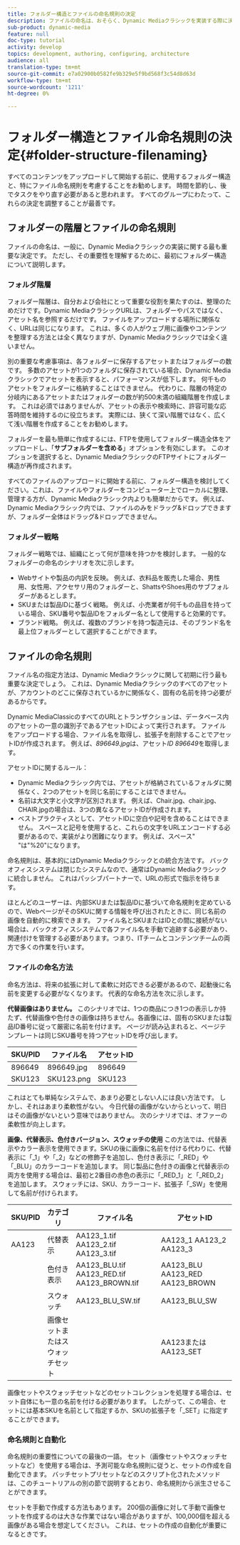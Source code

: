 ```yaml
---
title: フォルダー構造とファイルの命名規則の決定
description: ファイルの命名は、おそらく、Dynamic Mediaクラシックを実装する際に決定する最も重要な決定です。 フォルダー構造も重要です。 フォルダー構造とファイル名に対して、これが非常に重要で考えられる方法について説明します。
sub-product: dynamic-media
feature: null
doc-type: tutorial
activity: develop
topics: development, authoring, configuring, architecture
audience: all
translation-type: tm+mt
source-git-commit: e7a02900b0582fe9b329e5f9bd568f3c54d8d63d
workflow-type: tm+mt
source-wordcount: '1211'
ht-degree: 0%

---
```



# フォルダー構造とファイル命名規則の決定{#folder-structure-filenaming}

すべてのコンテンツをアップロードして開始する前に、使用するフォルダー構造と、特にファイル命名規則を考慮することをお勧めします。 時間を節約し、後でタスクをやり直す必要があると思われます。 すべてのグループにわたって、これらの決定を調整することが最善です。

## フォルダーの階層とファイルの命名規則

ファイルの命名は、一般に、Dynamic Mediaクラシックの実装に関する最も重要な決定です。 ただし、その重要性を理解するために、最初にフォルダー構造について説明します。

### フォルダ階層

フォルダー階層は、自分および会社にとって重要な役割を果たすのは、整理のためだけです。Dynamic MediaクラシックURLは、フォルダーやパスではなく、アセット名を参照するだけです。 ファイルをアップロードする場所に関係なく、URLは同じになります。 これは、多くの人がウェブ用に画像やコンテンツを整理する方法とは全く異なりますが、Dynamic Mediaクラシックでは全く違いません。

別の重要な考慮事項は、各フォルダーに保存するアセットまたはフォルダーの数です。 多数のアセットが1つのフォルダに保存されている場合、Dynamic Mediaクラシックでアセットを表示すると、パフォーマンスが低下します。 何千ものアセットをフォルダーに格納することはできません。 代わりに、階層の特定の分岐内にあるアセットまたはフォルダーの数が約500未満の組織階層を作成します。 これは必須ではありませんが、アセットの表示や検索時に、許容可能な応答時間を維持するのに役立ちます。 実際には、狭くて深い階層ではなく、広くて浅い階層を作成することをお勧めします。

フォルダーを最も簡単に作成するには、FTPを使用してフォルダー構造全体をアップロードし、「**サブフォルダーを含める**」オプションを有効にします。 このオプションを選択すると、Dynamic MediaクラシックのFTPサイトにフォルダー構造が再作成されます。

すべてのファイルのアップロードに開始する前に、フォルダー構造を検討してください。これは、ファイルやフォルダーをコンピューター上でローカルに整理、管理する方が、Dynamic Mediaクラシック内よりも簡単だからです。 例えば、Dynamic Mediaクラシック内では、ファイルのみをドラッグ&amp;ドロップできますが、フォルダー全体はドラッグ&amp;ドロップできません。

### フォルダー戦略

フォルダー戦略では、組織にとって何が意味を持つかを検討します。 一般的なフォルダーの命名のシナリオを次に示します。

- Webサイトや製品の内訳を反映。 例えば、衣料品を販売した場合、男性用、女性用、アクセサリ用のフォルダーと、ShattsやShoes用のサブフォルダーがあるとします。
- SKUまたは製品IDに基づく戦略。 例えば、小売業者が何千もの品目を持っている場合、SKU番号や製品IDをフォルダー名として使用すると効果的です。
- ブランド戦略。 例えば、複数のブランドを持つ製造元は、そのブランド名を最上位フォルダーとして選択することができます。

## ファイルの命名規則

ファイル名の指定方法は、Dynamic Mediaクラシックに関して初期に行う最も重要な決定でしょう。 これは、Dynamic Mediaクラシックのすべてのアセットが、アカウントのどこに保存されているかに関係なく、固有の名前を持つ必要があるからです。

Dynamic MediaClassicのすべてのURLとトランザクションは、データベース内のアセットの一意の識別子であるアセットIDによって実行されます。 ファイルをアップロードする場合、ファイル名を取得し、拡張子を削除することでアセットIDが作成されます。 例えば、_896649.jpg_&#x200B;は、アセット&#x200B;_ID 896649_&#x200B;を取得します。

アセットIDに関するルール：

- Dynamic Mediaクラシック内では、アセットが格納されているフォルダに関係なく、2つのアセットを同じ名前にすることはできません。
- 名前は大文字と小文字が区別されます。 例えば、Chair.jpg、chair.jpg、CHAIR.jpgの場合は、3つの異なるアセットIDが作成されます。
- ベストプラクティスとして、アセットIDに空白や記号を含めることはできません。 スペースと記号を使用すると、これらの文字をURLエンコードする必要があるので、実装がより困難になります。 例えば、スペース&quot; &quot;は&quot;%20&quot;になります。

命名規則は、基本的にはDynamic Mediaクラシックとの統合方法です。 バックオフィスシステムは閉じたシステムなので、通常はDynamic Mediaクラシックに統合しません。 これはパッシブパートナーで、URLの形式で指示を待ちます。

ほとんどのユーザーは、内部SKUまたは製品IDに基づいて命名規則を定めているので、WebページがそのSKUに関する情報を呼び出されたときに、同じ名前の画像を自動的に検索できます。 ファイル名とSKUまたはIDとの間に接続がない場合は、バックオフィスシステムで各ファイル名を手動で追跡する必要があり、関連付けを管理する必要があります。つまり、ITチームとコンテンツチームの両方で多くの作業を行います。

### ファイルの命名方法

命名方法は、将来の拡張に対して柔軟に対応できる必要があるので、起動後に名前を変更する必要がなくなります。 代表的な命名方法を次に示します。

**代替画像はありません。** このシナリオでは、1つの商品につき1つの表示しか持たず、代替画像や色付きの画像は持ちません。各画像には、固有のSKUまたは製品ID番号に従って厳密に名前を付けます。 ページが読み込まれると、ページテンプレートは同じSKU番号を持つアセットIDを呼び出します。

| SKU/PID | ファイル名 | アセットID |
| ------- | ---------- | -------- |
| 896649 | 896649.jpg | 896649 |
| SKU123 | SKU123.png | SKU123 |

これはとても単純なシステムで、あまり必要としない人には良い方法です。 しかし、それはあまり柔軟性がない。 今日代替の画像がないからといって、明日はその画像がないという意味ではありません。 次のシナリオでは、オファーの柔軟性が向上します。

**画像、代替表示、色付きバージョン、スウォッチの使用** この方法では、代替表示やカラー表示を使用できます。SKUの後に画像に名前を付ける代わりに、代替表示に「_1」や「_2」などの修飾子を追加し、色付き表示に「_RED」や「_BLU」のカラーコードを追加します。 同じ製品に色付きの画像と代替表示の両方を使用する場合は、最初と2番目の赤色の表示に「_RED_1」と「_RED_2」を追加します。 スウォッチには、SKU、カラーコード、拡張子「_SW」を使用して名前が付けられます。

| SKU/PID | カテゴリ | ファイル名 | アセットID |
| ------- | ----------------------- | ------------------------------------------- | ------------------------------- |
| AA123 | 代替表示 | AA123_1.tif AA123_2.tif AA123_3.tif | AA123_1 AA123_2 AA123_3 |
|  | 色付き表示 | AA123_BLU.tif AA123_RED.tif AA123_BROWN.tif | AA123_BLU AA123_RED AA123_BROWN |
|  | スウォッチ | AA123_BLU_SW.tif | AA123_BLU_SW |
|  | 画像セットまたはスウォッチセット |  | AA123またはAA123_SET | — |

画像セットやスウォッチセットなどのセットコレクションを処理する場合は、セット自体にも一意の名前を付ける必要があります。 したがって、この場合、セットには基本SKUを名前として指定するか、SKUの拡張子を「_SET」に指定することができます。

### 命名規則と自動化

命名規則の重要性についての最後の一語。 セット（画像セットやスウォッチセットなど）を使用する場合は、予測可能な命名規則に従うと、セットの作成を自動化できます。 バッチセットプリセットなどのスクリプト化されたメソッドは、このチュートリアルの別の節で説明するとおり、命名規則から派生させることができます。

セットを手動で作成する方法もあります。 200個の画像に対して手動で画像セットを作成するのは大きな作業ではない場合がありますが、100,000個を超える画像がある場合を想定してください。 これは、セットの作成の自動化が重要になるときです。
